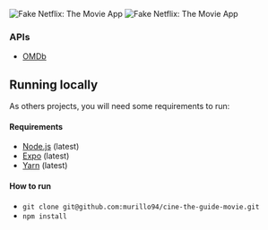 ![Fake Netflix: The Movie App](./assets/movie-list.png)
![Fake Netflix: The Movie App](./assets/movie-details.png)
### APIs

- [OMDb](http://www.omdbapi.com/)

## Running locally

As others projects, you will need some requirements to run:

#### Requirements

- [Node.js](https://nodejs.org/) (latest)
- [Expo](https://expo.io/) (latest)
- [Yarn](https://yarnpkg.com/) (latest)

#### How to run

- `git clone git@github.com:murillo94/cine-the-guide-movie.git`
- `npm install`